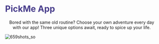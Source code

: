  <h1 style="color: DarkSlateBlue">PickMe App</h1>

 <p style="text-align: center">Bored with the same old routine? Choose your own adventure every day
  with our app! Three unique options await, ready to spice up your
  life.</p> 


![659shots_so](https://github.com/user-attachments/assets/12a573aa-af52-4431-bd84-a9224a4800c7)



